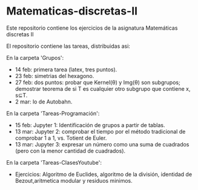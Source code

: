 # Matematicas-discretas-II
Este repositorio contiene los ejercicios de la asignatura Matemáticas discretas II


El repositorio contiene las tareas, distribuidas asi:

En la carpeta 'Grupos':
- 14 feb: primera tarea (latex, tres puntos).
- 23 feb: simetrias del hexagono.
- 27 feb: dos puntos: probar que Kernel(θ) y Img(θ) son subgrupos; demostrar teorema de si T es cualquier otro subgrupo que contiene x, s⊆T.
- 2 mar: lo de Autobahn.

En la carpeta 'Tareas-Programación':
- 15 feb: Jupyter 1: Identificación de grupos a partir de tablas.
- 13 mar: Jupyter 2: comprobar el tiempo por el método tradicional de comprobar 1 a 1, vs. Totient de Euler.
- 13 mar: Jupyter 3: expresar un número como una suma de cuadrados (pero con la menor cantidad de cuadrados).

En la carpeta 'Tareas-ClasesYoutube':
- Ejercicios: Algoritmo de Euclides, algoritmo de la división, 
identidad de Bezout,aritmetica modular y residuos minimos. 

